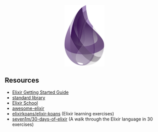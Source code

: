 <div align="center">
  <a href="https://github.com/elixir-lang/elixir">
    <img src="https://raw.githubusercontent.com/dunstontc/assets/master/images/logos/elixir_logo.png" alt="elixir" title="elixir" width="25%">
  </a>
</div>

## Resources
- [Elixir Getting Started Guide](https://elixir-lang.org/getting-started/basic-types.html)
- [standard library](https://hexdocs.pm/elixir/Kernel.html)
- [Elixir School](https://elixirschool.com/en)
- [awesome-elixir](https://github.com/h4cc/awesome-elixir)
- [elixirkoans/elixir-koans](https://github.com/elixirkoans/elixir-koans) (Elixir learning exercises)
- [seven1m/30-days-of-elixir](https://github.com/seven1m/30-days-of-elixir) (A walk through the Elixir language in 30 exercises)
